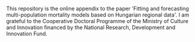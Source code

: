 This repository is the online appendix to the paper 'Fitting and forecasting multi-population mortality models based on Hungarian regional data'. I am grateful to the Cooperative Doctoral Programme of the Ministry of Culture and Innovation financed by the National Research, Development and Innovation Fund.
